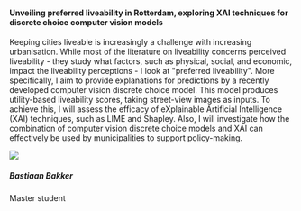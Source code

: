 <div class="row">
  <div class="col-sm-8">
    <h4 id="bastiaan-bakker">Unveiling preferred liveability in Rotterdam, exploring XAI techniques for discrete choice computer vision models</h4>
    <p>
      Keeping cities liveable is increasingly a challenge with increasing urbanisation. While most of the literature on liveability concerns perceived liveability - they study what factors, such as physical, social, and economic, impact the liveability perceptions - I look at "preferred liveability". More specifically, I aim to provide explanations for predictions by a recently developed computer vision discrete choice model. This model produces utility-based liveability scores, taking street-view images as inputs. To achieve this, I will assess the efficacy of eXplainable Artificial Intelligence (XAI) techniques, such as LIME and Shapley. Also, I will investigate how the combination of computer vision discrete choice models and XAI can effectively be used by municipalities to support policy-making.
    </p>
  </div>

  <div class="col-sm-4">
    <div class="card contact-card">
      <div class="row g-0">
        <div class="col-sm-3">
          <!-- <a href="https://www.tudelft.nl/en/"> -->
            <img src="{{ 'master-projects/avatars/bastiaan.jpg' | relative_url }}" class="contact-avatar">
          <!-- </a> -->
        </div>
        <div class="col-sm-9 gx-sm-3">
          <div class="card-body">
            <h5 class="card-title">Bastiaan Bakker</h5>
            <p class="card-text">
              Master student<br>
              <!-- <a href="mailto:mail@tudelft.nl">some.address@student.tudelft.nl</a> -->
            </p>
          </div>
        </div>
      </div>
    </div>
  </div>

</div>
